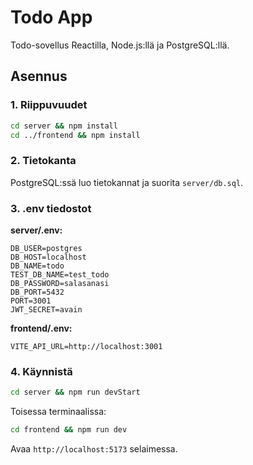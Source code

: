 # Todo App

Todo-sovellus Reactilla, Node.js:llä ja PostgreSQL:llä.

## Asennus

### 1. Riippuvuudet
```bash
cd server && npm install
cd ../frontend && npm install
```

### 2. Tietokanta
PostgreSQL:ssä luo tietokannat ja suorita `server/db.sql`.

### 3. .env tiedostot

**server/.env:**
```
DB_USER=postgres
DB_HOST=localhost
DB_NAME=todo
TEST_DB_NAME=test_todo
DB_PASSWORD=salasanasi
DB_PORT=5432
PORT=3001
JWT_SECRET=avain
```

**frontend/.env:**
```
VITE_API_URL=http://localhost:3001
```

### 4. Käynnistä
```bash
cd server && npm run devStart
```
Toisessa terminaalissa:
```bash
cd frontend && npm run dev
```
Avaa `http://localhost:5173` selaimessa.
